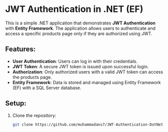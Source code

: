 # JWT Authentication in .NET (EF)

This is a simple .NET application that demonstrates **JWT Authentication** with **Entity Framework**. The application allows users to authenticate and access a specific products page only if they are authorized using JWT.

## Features:
- **User Authentication**: Users can log in with their credentials.
- **JWT Token**: A secure JWT token is issued upon successful login.
- **Authorization**: Only authorized users with a valid JWT token can access the products page.
- **Entity Framework**: Data is stored and managed using Entity Framework (EF) with a SQL Server database.

## Setup:
1. Clone the repository:
   ```bash
   git clone https://github.com/muhammadans7/JWT-Authentication-DotNet.git
